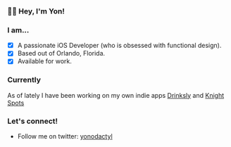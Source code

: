 ### 👋🏼 Hey, I'm Yon!

### I am...

- [X] A passionate iOS Developer (who is obsessed with functional design).
- [X] Based out of Orlando, Florida.
- [X] Available for work.

### Currently

As of lately I have been working on my own indie apps [Drinksly](https://apps.apple.com/us/app/drinksly/id1524569359?uo=4) and [Knight Spots](https://apps.apple.com/us/app/knight-spots/id1461254489)

### Let's connect!

* Follow me on twitter: [yonodactyl](https://twitter.com/yonodactyl)

<!--
**Yonodactyl/Yonodactyl** is a ✨ _special_ ✨ repository because its `README.md` (this file) appears on your GitHub profile.

Here are some ideas to get you started:

- 🔭 I’m currently working on ...
- 🌱 I’m currently learning ...
- 👯 I’m looking to collaborate on ...
- 🤔 I’m looking for help with ...
- 💬 Ask me about ...
- 📫 How to reach me: ...
- 😄 Pronouns: ...
- ⚡ Fun fact: ...
-->
